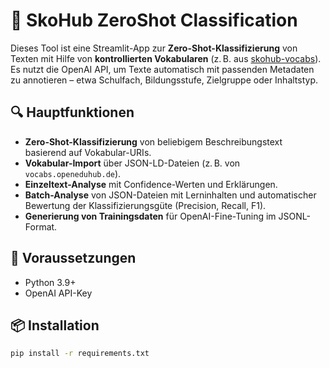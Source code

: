 # 🧠 SkoHub ZeroShot Classification

Dieses Tool ist eine Streamlit-App zur **Zero-Shot-Klassifizierung** von Texten mit Hilfe von **kontrollierten Vokabularen** (z. B. aus [skohub-vocabs](https://vocabs.openeduhub.de)).  
Es nutzt die OpenAI API, um Texte automatisch mit passenden Metadaten zu annotieren – etwa Schulfach, Bildungsstufe, Zielgruppe oder Inhaltstyp.

## 🔍 Hauptfunktionen

- **Zero-Shot-Klassifizierung** von beliebigem Beschreibungstext basierend auf Vokabular-URIs.
- **Vokabular-Import** über JSON-LD-Dateien (z. B. von `vocabs.openeduhub.de`).
- **Einzeltext-Analyse** mit Confidence-Werten und Erklärungen.
- **Batch-Analyse** von JSON-Dateien mit Lerninhalten und automatischer Bewertung der Klassifizierungsgüte (Precision, Recall, F1).
- **Generierung von Trainingsdaten** für OpenAI-Fine-Tuning im JSONL-Format.

## 🧰 Voraussetzungen

- Python 3.9+
- OpenAI API-Key

## 📦 Installation

```bash
pip install -r requirements.txt
